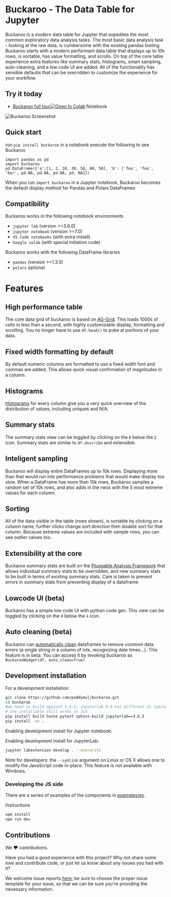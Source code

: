 # Buckaroo - The Data Table for Jupyter

Buckaroo is a modern data table for Jupyter that expedites the most common exploratory data analysis tasks. The most basic data analysis task - looking at the raw data, is cumbersome with the existing pandas tooling.  Buckaroo starts with a modern performant data table that displays up to 10k rows, is sortable, has value formatting, and scrolls.  On top of the core table experience extra features like summary stats, histograms, smart sampling, auto-cleaning, and a low code UI are added.  All of the functionality has sensible defaults that can be overridden to customize the experience for your workflow.

## Try it today

* [Buckaroo full tour](https://github.com/paddymul/buckaroo/blob/main/example-notebooks/Full-tour.ipynb)[![Open In Colab](https://camo.githubusercontent.com/52feade06f2fecbf006889a904d221e6a730c194/68747470733a2f2f636f6c61622e72657365617263682e676f6f676c652e636f6d2f6173736574732f636f6c61622d62616467652e737667)](https://colab.research.google.com/github/paddymul/buckaroo/blob/main/example-notebooks/Full-tour.ipynb) Notebook

![Buckaroo Screenshot](https://raw.githubusercontent.com/paddymul/buckaroo-assets/main/quick-buckaroo.gif)

## Quick start

run `pip install buckaroo`
in a notebook execute the following to see Buckaroo

```
import pandas as pd
import buckaroo
pd.DataFrame({'a':[1, 2, 10, 30, 50, 60, 50], 'b': ['foo', 'foo', 'bar', pd.NA, pd.NA, pd.NA, pd. NA]})

```

When you run `import buckaroo` in a Jupyter notebook, Buckaroo becomes the default display method for Pandas and Polars DataFrames


## Compatibility

Buckaroo works in the following notebook environments

- `jupyter lab` (version >=3.6.0)
- `jupyter notebook` (version >=7.0) 
- `VS Code notebooks` (with extra install)
- `Google colab`  (with special initiation code)

Buckaroo works with the following DataFrame libraries
- `pandas` (version >=1.3.5)
- `polars` optional 


# Features

## High performance table
The core data grid of buckaroo is based on [AG-Grid](https://www.ag-grid.com/). This loads 1000s of cells in less than a second, with highly customizable display, formatting and scrolling.  You no longer have to use `df.head()` to poke at portions of your data.

## Fixed width formatting by default

By default numeric columns are formatted to use a fixed width font and commas are added.  This allows quick visual confirmation of magnitudes in a column.

## Histograms

[Histograms](https://buckaroo-data.readthedocs.io/en/latest/articles/histograms.html) for every column give you a very quick overview of the distribution of values, including uniques and N/A.

## Summary stats
The summary stats view can be toggled by clicking on the `0` below the `Σ` icon.  Summary stats are similar to `df.describe` and extensible.

## Inteligent sampling

Buckaroo will display entire DataFrames up to 10k rows.  Displaying more than that would run into performance problems that would make display too slow.  When a DataFrame has more than 10k rows, Buckaroo samples a random set of 10k rows, and also adds in the rwos with the 5 most extreme values for each column.

## Sorting

All of the data visible in the table (rows shown), is sortable by clicking on a column name, further clicks change sort direction then disable sort for that column.  Because extreme values are included with sample rows, you can see outlier values too.

## Extensibility at the core

Buckaroo summary stats are built on the [Pluggable Analysis Framework](https://buckaroo-data.readthedocs.io/en/latest/articles/pluggable.html) that allows individual summary stats to be overridden, and new summary stats to be built in terms of existing summary stats.  Care is taken to prevent errors in summary stats from preventing display of a dataframe.

## Lowcode UI (beta)

Buckaroo has a simple low code UI with python code gen. This view can be toggled by clicking on the `0` below the ` λ ` icon.

## Auto cleaning (beta)

Buckaroo can [automatically clean](https://buckaroo-data.readthedocs.io/en/latest/articles/auto_clean.html) dataframes to remove common data errors (a single string in a column of ints, recognizing date times...).  This feature is in beta.  You can access it by invoking buckaroo as `BuckarooWidget(df, auto_clean=True)`

## Development installation

For a development installation:

```bash
git clone https://github.com/paddymul/buckaroo.git
cd buckaroo
#we need to build against 3.6.5, jupyterlab 4.0 has different JS typing that conflicts
# the installable still works in JL4
pip install build twine pytest sphinx-build jupyterlab==3.6.5
pip install -ve .
```

Enabling development install for Jupyter notebook:


Enabling development install for JupyterLab:

```bash
jupyter labextension develop . --overwrite
```

Note for developers: the `--symlink` argument on Linux or OS X allows one to modify the JavaScript code in-place. This feature is not available with Windows.
`
### Developing the JS side

There are a series of examples of the components in [examples/ex](./examples/ex).



Instructions
```bash
npm install
npm run dev
```


## Contributions

We :heart: contributions.

Have you had a good experience with this project? Why not share some love and contribute code, or just let us know about any issues you had with it?

We welcome issue reports [here](../../issues); be sure to choose the proper issue template for your issue, so that we can be sure you're providing the necessary information.

